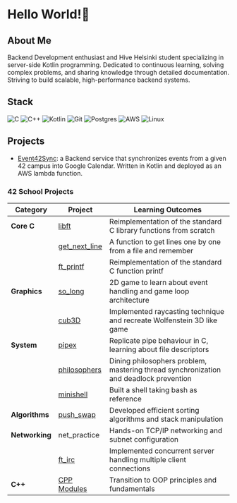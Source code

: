 # Hello World!🦖

## About Me
Backend Development enthusiast and Hive Helsinki student specializing in server-side Kotlin programming. Dedicated to continuous learning, solving complex problems, and sharing knowledge through detailed documentation. Striving to build scalable, high-performance backend systems.

## Stack
![C](https://img.shields.io/badge/c-%2300599C.svg?style=for-the-badge&logo=c&logoColor=white)
![C++](https://img.shields.io/badge/c++-%2300599C.svg?style=for-the-badge&logo=c%2B%2B&logoColor=white)
![Kotlin](https://img.shields.io/badge/-Kotlin-7F52FF?style=for-the-badge&logo=kotlin&logoColor=white)
![Git](https://img.shields.io/badge/git-%23F05033.svg?style=for-the-badge&logo=git&logoColor=white)
![Postgres](https://img.shields.io/badge/postgres-%23316192.svg?style=for-the-badge&logo=postgresql&logoColor=white)
![AWS](https://img.shields.io/badge/AWS-F4B728?style=for-the-badge&logo=amazon-web-services&logoColor=black)
![Linux](https://img.shields.io/badge/Linux-252525?style=for-the-badge&logo=linux&logoColor=white)

## Projects
* [Event42Sync](https://github.com/pmarkaide/Event42Sync): a Backend service that synchronizes events from a given 42 campus into Google Calendar. Written in Kotlin and deployed as an AWS lambda function.


### 42 School Projects
| Category | Project | Learning Outcomes |
|----------|---------|------------------|
| **Core C** | [libft](https://github.com/pmarkaide/42_libft) | Reimplementation of the standard C library functions from scratch |
| | [get_next_line](https://github.com/pmarkaide/42_get_next_line) | A function to get lines one by one from a file and remember |
| | [ft_printf](https://github.com/pmarkaide/42_printf) | Reimplementation of the standard C function printf |
| **Graphics** | [so_long](https://github.com/pmarkaide/42_so_long) | 2D game to learn about event handling and game loop architecture |
| | [cub3D](https://github.com/pmarkaide/42_cub3D) | Implemented raycasting technique and recreate Wolfenstein 3D like game |
| **System** | [pipex](https://github.com/pmarkaide/42_pipex) | Replicate pipe behaviour in C, learning about file descriptors |
| | [philosophers](https://github.com/pmarkaide/42_philosophers) | Dining philosophers problem, mastering thread synchronization and deadlock prevention |
| | [minishell](https://github.com/pmarkaide/42_minishell) | Built a shell taking bash as reference |
| **Algorithms** | [push_swap](https://github.com/pmarkaide/42_push_swap) | Developed efficient sorting algorithms and stack manipulation |
| **Networking** | net_practice | Hands-on TCP/IP networking and subnet configuration |
| | [ft_irc](https://github.com/ArminKuburas/ft_irc) | Implemented concurrent server handling multiple client connections |
| **C++** | [CPP Modules](https://github.com/pmarkaide/42_cpp) | Transition to OOP principles and fundamentals |
